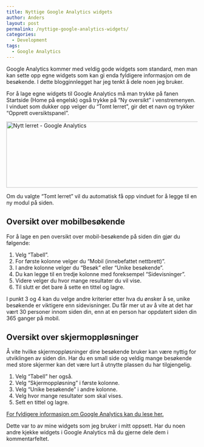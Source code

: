 ```yaml
---
title: Nyttige Google Analytics widgets
author: Anders
layout: post
permalink: /nyttige-google-analytics-widgets/
categories:
  - Development
tags:
  - Google Analytics
---
```

Google Analytics kommer med veldig gode widgets som standard, men man kan sette opp egne widgets som kan gi enda fyldigere informasjon om de besøkende. I dette blogginnlegget har jeg tenkt å dele noen jeg bruker.

For å lage egne widgets til Google Analytics må man trykke på fanen Startside (Home på engelsk) også trykke på &#8220;Ny oversikt&#8221; i venstremenyen. I vinduet som dukker opp velger du &#8220;Tomt lerret&#8221;, gir det et navn og trykker &#8220;Opprett oversiktspanel&#8221;.

<img class="aligncenter size-large wp-image-740" title="google-analytics-new" src="/wp-content/uploads/2012/11/google-analytics-new1-570x174.png" alt="Nytt lerret - Google Analytics" width="570" height="174" />

Om du valgte &#8220;Tomt lerret&#8221; vil du automatisk få opp vinduet for å legge til en ny modul på siden.<!--more-->

## Oversikt over mobilbesøkende

For å lage en pen oversikt over mobil-besøkende på siden din gjør du følgende:

  1. Velg &#8220;Tabell&#8221;.
  2. For første kolonne velger du &#8220;Mobil (innebefattet nettbrett)&#8221;.
  3. I andre kolonne velger du &#8220;Besøk&#8221; eller &#8220;Unike besøkende&#8221;.
  4. Du kan legge til en tredje kolonne med foreksempel &#8220;Sidevisninger&#8221;.
  5. Videre velger du hvor mange resultater du vil vise.
  6. Til slutt er det bare å sette en tittel og lagre.

I punkt 3 og 4 kan du velge andre kriterier etter hva du ønsker å se, unike besøkende er viktigere enn sidevisninger. Du får mer ut av å vite at det har vært 30 personer innom siden din, enn at en person har oppdatert siden din 365 ganger på mobil.

## Oversikt over skjermoppløsninger

Å vite hvilke skjermoppløsninger dine besøkende bruker kan være nyttig for utviklingen av siden din. Har du en small side og veldig mange besøkende med store skjermer kan det være lurt å utnytte plassen du har tilgjengelig.

  1. Velg &#8220;Tabell&#8221; her også.
  2. Velg &#8220;Skjermoppløsning&#8221; i første kolonne.
  3. Velg &#8220;Unike besøkende&#8221; i andre kolonne.
  4. Velg hvor mange resultater som skal vises.
  5. Sett en tittel og lagre.

[For fyldigere informasjon om Google Analytics kan du lese her.][1]

Dette var to av mine widgets som jeg bruker i mitt oppsett. Har du noen andre kjekke widgets i Google Analytics må du gjerne dele dem i kommentarfeltet.

 [1]: http://www.google.com/analytics/learn/setupchecklist.html "Google Analytics Setup"